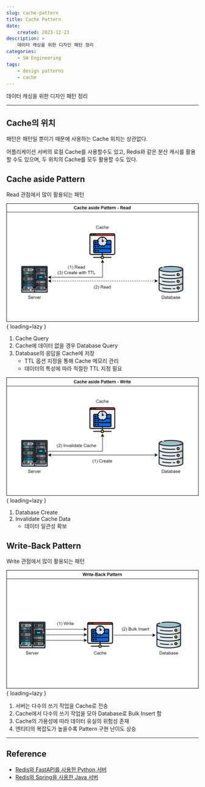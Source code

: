 ```yaml
---
slug: cache-pattern
title: Cache Pattern
date:
    created: 2023-12-23
description: >
    데이터 캐싱을 위한 디자인 패턴 정리
categories:
    - SW Engineering
tags:
    - design patterns
    - cache
---
```


데이터 캐싱을 위한 디자인 패턴 정리  

<!-- more -->

---

## Cache의 위치

패턴은 패턴일 뿐이기 때문에 사용하는 Cache 위치는 상관없다.  

어플리케이션 서버의 로컬 Cache를 사용할수도 있고, Redis와 같은 분산 캐시를 활용할 수도 있으며, 두 위치의 Cache를 모두 활용할 수도 있다.  

## Cache aside Pattern

Read 관점에서 많이 활용되는 패턴  

![cache_aside_pattern_read](img/cache_aside_pattern_read.png){ loading=lazy }

1. Cache Query
1. Cache에 데이터 없을 경우 Database Query
1. Database의 응답을 Cache에 저장
    - TTL 옵션 지정을 통해 Cache 메모리 관리
    - 데이터의 특성에 따라 적절한 TTL 지정 필요

![cache_aside_pattern_write](img/cache_aside_pattern_write.png){ loading=lazy }

1. Database Create
1. Invalidate Cache Data
    - 데이터 일관성 확보

## Write-Back Pattern

Write 관점에서 많이 활용되는 패턴  

![write_back_pattern](img/write_back_pattern.png){ loading=lazy }

1. 서버는 다수의 쓰기 작업을 Cache로 전송
1. Cache에서 다수의 쓰기 작업을 모아 Database로 Bulk Insert 함
1. Cache의 가용성에 따라 데이터 유실의 위험성 존재
1. 엔티티의 복잡도가 높을수록 Pattern 구현 난이도 상승

---
## Reference
- [Redis와 FastAPI를 사용한 Python 서버](https://github.com/djccnt15/fastapi_msa)
- [Redis와 Spring을 사용한 Java 서버](https://github.com/djccnt15/spring_redis)